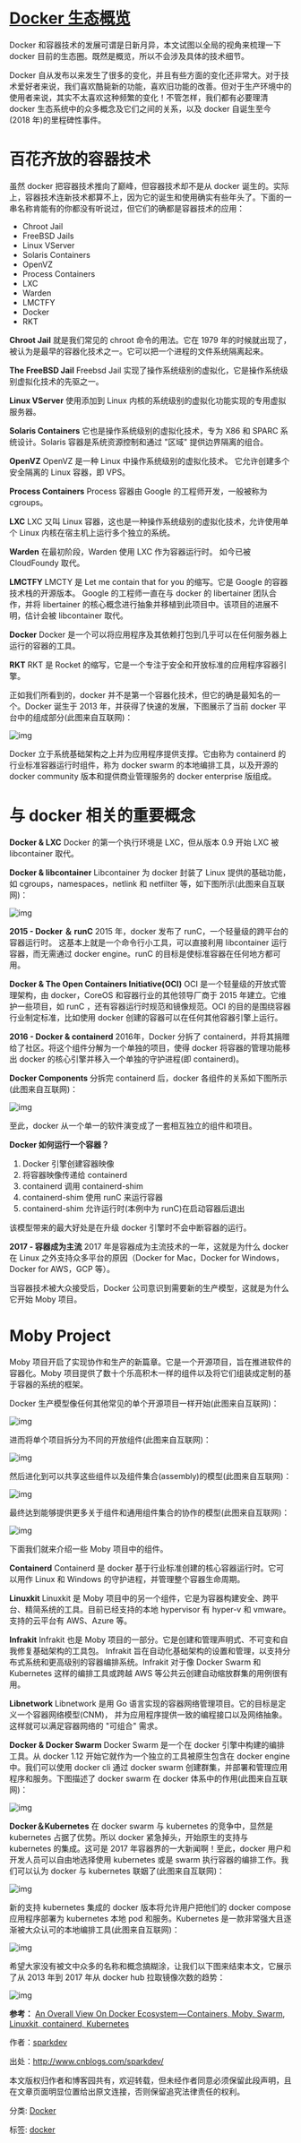 # [Docker 生态概览](https://www.cnblogs.com/sparkdev/p/8998546.html)

Docker 和容器技术的发展可谓是日新月异，本文试图以全局的视角来梳理一下 docker 目前的生态圈。既然是概览，所以不会涉及具体的技术细节。

Docker 自从发布以来发生了很多的变化，并且有些方面的变化还非常大。对于技术爱好者来说，我们喜欢酷毙新的功能，喜欢旧功能的改善。但对于生产环境中的使用者来说，其实不太喜欢这种频繁的变化！不管怎样，我们都有必要理清 docker 生态系统中的众多概念及它们之间的关系，以及 docker 自诞生至今(2018 年)的里程碑性事件。

# 百花齐放的容器技术

虽然 docker 把容器技术推向了巅峰，但容器技术却不是从 docker 诞生的。实际上，容器技术连新技术都算不上，因为它的诞生和使用确实有些年头了。下面的一串名称肯能有的你都没有听说过，但它们的确都是容器技术的应用：

- Chroot Jail
- FreeBSD Jails
- Linux VServer
- Solaris Containers
- OpenVZ
- Process Containers
- LXC
- Warden
- LMCTFY
- Docker
- RKT

**Chroot Jail**
就是我们常见的 chroot 命令的用法。它在 1979 年的时候就出现了，被认为是最早的容器化技术之一。它可以把一个进程的文件系统隔离起来。

**The FreeBSD Jail**
Freebsd Jail 实现了操作系统级别的虚拟化，它是操作系统级别虚拟化技术的先驱之一。

**Linux VServer**
使用添加到 Linux 内核的系统级别的虚拟化功能实现的专用虚拟服务器。

**Solaris Containers**
它也是操作系统级别的虚拟化技术，专为 X86 和 SPARC 系统设计。Solaris 容器是系统资源控制和通过 "区域" 提供边界隔离的组合。

**OpenVZ**
OpenVZ 是一种 Linux 中操作系统级别的虚拟化技术。 它允许创建多个安全隔离的 Linux 容器，即 VPS。

**Process Containers**
Process 容器由 Google 的工程师开发，一般被称为 cgroups。

**LXC**
LXC 又叫 Linux 容器，这也是一种操作系统级别的虚拟化技术，允许使用单个 Linux 内核在宿主机上运行多个独立的系统。

**Warden**
在最初阶段，Warden 使用 LXC 作为容器运行时。 如今已被 CloudFoundy 取代。

**LMCTFY**
LMCTY 是 Let me contain that for you 的缩写。它是 Google 的容器技术栈的开源版本。
Google 的工程师一直在与 docker 的 libertainer 团队合作，并将 libertainer 的核心概念进行抽象并移植到此项目中。该项目的进展不明，估计会被 libcontainer 取代。

**Docker**
Docker 是一个可以将应用程序及其依赖打包到几乎可以在任何服务器上运行的容器的工具。

**RKT**
RKT 是 Rocket 的缩写，它是一个专注于安全和开放标准的应用程序容器引擎。

正如我们所看到的，docker 并不是第一个容器化技术，但它的确是最知名的一个。Docker 诞生于 2013 年，并获得了快速的发展，下图展示了当前 docker 平台中的组成部分(此图来自互联网)：

![img](https://images2018.cnblogs.com/blog/952033/201805/952033-20180506161404132-2044228888.png)

Docker 立于系统基础架构之上并为应用程序提供支撑。它由称为 containerd 的行业标准容器运行时组件，称为 docker swarm 的本地编排工具，以及开源的 docker community 版本和提供商业管理服务的 docker enterprise 版组成。

# 与 docker 相关的重要概念

**Docker & LXC**
Docker 的第一个执行环境是 LXC，但从版本 0.9 开始 LXC 被 libcontainer 取代。

**Docker & libcontainer**
Libcontainer 为 docker 封装了 Linux 提供的基础功能，如 cgroups，namespaces，netlink 和 netfilter 等，如下图所示(此图来自互联网)：

![img](https://images2018.cnblogs.com/blog/952033/201805/952033-20180506161604802-519268400.jpg)

**2015 - Docker ＆ runC**
2015 年，docker 发布了 runC，一个轻量级的跨平台的容器运行时。 这基本上就是一个命令行小工具，可以直接利用 libcontainer 运行容器，而无需通过 docker engine。runC 的目标是使标准容器在任何地方都可用。

**Docker & The Open Containers Initiative(OCI)**
OCI 是一个轻量级的开放式管理架构，由 docker，CoreOS 和容器行业的其他领导厂商于 2015 年建立。它维护一些项目，如 runC ，还有容器运行时规范和镜像规范。OCI 的目的是围绕容器行业制定标准，比如使用 docker 创建的容器可以在任何其他容器引擎上运行。

**2016 - Docker & containerd**
2016年，Docker 分拆了 containerd，并将其捐赠给了社区。将这个组件分解为一个单独的项目，使得 docker 将容器的管理功能移出 docker 的核心引擎并移入一个单独的守护进程(即 containerd)。

**Docker Components**
分拆完 containerd 后，docker 各组件的关系如下图所示(此图来自互联网)：

![img](https://images2018.cnblogs.com/blog/952033/201805/952033-20180506161733019-302685852.png)

至此，docker 从一个单一的软件演变成了一套相互独立的组件和项目。

**Docker 如何运行一个容器？**

1. Docker 引擎创建容器映像
2. 将容器映像传递给 containerd
3. containerd 调用 containerd-shim
4. containerd-shim 使用 runC 来运行容器
5. containerd-shim 允许运行时(本例中为 runC)在启动容器后退出

该模型带来的最大好处是在升级 docker 引擎时不会中断容器的运行。

**2017 - 容器成为主流**
2017 年是容器成为主流技术的一年，这就是为什么 docker 在 Linux 之外支持众多平台的原因（Docker for Mac，Docker for Windows，Docker for AWS，GCP 等）。

当容器技术被大众接受后，Docker 公司意识到需要新的生产模型，这就是为什么它开始 Moby 项目。

# Moby Project

Moby 项目开启了实现协作和生产的新篇章。它是一个开源项目，旨在推进软件的容器化。Moby 项目提供了数十个乐高积木一样的组件以及将它们组装成定制的基于容器的系统的框架。

Docker 生产模型像任何其他常见的单个开源项目一样开始(此图来自互联网)：

![img](https://images2018.cnblogs.com/blog/952033/201805/952033-20180506161953590-1198283921.png)

进而将单个项目拆分为不同的开放组件(此图来自互联网)：

![img](https://images2018.cnblogs.com/blog/952033/201805/952033-20180506162030145-1664272291.png)

然后进化到可以共享这些组件以及组件集合(assembly)的模型(此图来自互联网)：

![img](https://images2018.cnblogs.com/blog/952033/201805/952033-20180506162057003-1056638649.png)

最终达到能够提供更多关于组件和通用组件集合的协作的模型(此图来自互联网)：

![img](https://images2018.cnblogs.com/blog/952033/201805/952033-20180506162131635-436116215.png)

下面我们就来介绍一些 Moby 项目中的组件。

**Containerd**
Containerd 是 docker 基于行业标准创建的核心容器运行时。它可以用作 Linux 和 Windows 的守护进程，并管理整个容器生命周期。

**Linuxkit**
Linuxkit 是 Moby 项目中的另一个组件，它是为容器构建安全、跨平台、精简系统的工具。目前已经支持的本地 hypervisor 有 hyper-v 和 vmware。支持的云平台有 AWS、Azure 等。

**Infrakit**
Infrakit 也是 Moby 项目的一部分。它是创建和管理声明式、不可变和自我修复基础架构的工具包。
Infrakit 旨在自动化基础架构的设置和管理，以支持分布式系统和更高级别的容器编排系统。Infrakit 对于像 Docker Swarm 和 Kubernetes 这样的编排工具或跨越 AWS 等公共云创建自动缩放群集的用例很有用。

**Libnetwork**
Libnetwork 是用 Go 语言实现的容器网络管理项目。它的目标是定义一个容器网络模型(CNM)，
并为应用程序提供一致的编程接口以及网络抽象。这样就可以满足容器网络的 "可组合" 需求。

**Docker & Docker Swarm**
Docker Swarm 是一个在 docker 引擎中构建的编排工具。从 docker 1.12 开始它就作为一个独立的工具被原生包含在 docker engine 中。我们可以使用 docker cli 通过 docker swarm 创建群集，并部署和管理应用程序和服务。下图描述了 docker swarm 在 docker 体系中的作用(此图来自互联网)：

![img](https://images2018.cnblogs.com/blog/952033/201805/952033-20180506162317442-1116217226.png)

**Docker＆Kubernetes**
在 docker swarm 与 kubernetes 的竞争中，显然是 kubernetes 占据了优势。所以 docker 紧急掉头，开始原生的支持与 kubernetes 的集成。这可是 2017 年容器界的一大新闻啊！至此，docker 用户和开发人员可以自由地选择使用 kubernetes 或是 swarm 执行容器的编排工作。我们可以认为 docker 与 kubernetes 联姻了(此图来自互联网)：

![img](https://images2018.cnblogs.com/blog/952033/201805/952033-20180506162351968-1460613952.png)

新的支持 kubernetes 集成的 docker 版本将允许用户把他们的 docker compose 应用程序部署为 kubernetes 本地 pod 和服务。Kubernetes 是一款非常强大且逐渐被大众认可的本地编排工具(此图来自互联网)：

![img](https://images2018.cnblogs.com/blog/952033/201805/952033-20180506162422186-2036947839.png)

希望大家没有被文中众多的名称和概念搞糊涂，让我们以下图来结束本文，它展示了从 2013 年到 2017 年从 docker hub 拉取镜像次数的趋势：

![img](https://images2018.cnblogs.com/blog/952033/201805/952033-20180506162456326-1601155581.png)

 

**参考：**
[An Overall View On Docker Ecosystem — Containers, Moby, Swarm, Linuxkit, containerd, Kubernetes](https://medium.com/devopslinks/an-overall-view-on-docker-ecosystem-containers-moby-swarm-linuxkit-containerd-kubernetes-5e4972a6a1e8)

作者：[sparkdev](http://www.cnblogs.com/sparkdev/)

出处：http://www.cnblogs.com/sparkdev/

本文版权归作者和博客园共有，欢迎转载，但未经作者同意必须保留此段声明，且在文章页面明显位置给出原文连接，否则保留追究法律责任的权利。

分类: [Docker](https://www.cnblogs.com/sparkdev/category/927855.html)

标签: [docker](https://www.cnblogs.com/sparkdev/tag/docker/)